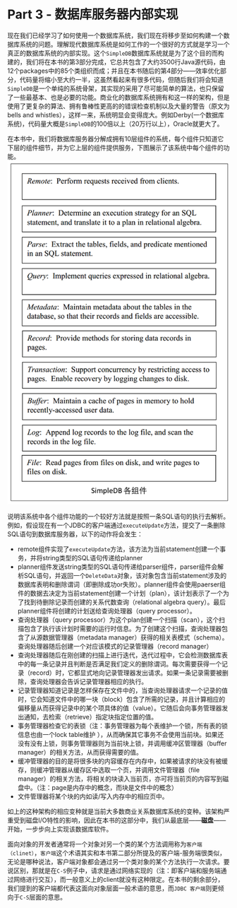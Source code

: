# Part 3 - 数据库服务器内部实现

现在我们已经学习了如何使用一个数据库系统，我们现在将移步至如何构建一个数据库系统的问题。理解现代数据库系统是如何工作的一个很好的方式就是学习一个真正的数据库系统的内部实现。这个`SimpleDB`数据库系统就是为了这个目的而构建的，我们将在本书的第3部分完成，它总共包含了大约3500行Java源代码，由12个packages中的85个类组织而成；并且在本书随后的第4部分——效率优化部分，代码量将缩小至大约一半，这虽然看起来有很多代码，但随后我们将会知道`SimpleDB`是一个单纯的系统骨架，其实现的采用了尽可能简单的算法，也只保留了一些最基本、也是必要的功能。商业化的数据库系统拥有和这一样的架构，但是使用了更复杂的算法、拥有鲁棒性更高的的错误检查机制以及大量的警告（原文为bells and whistles），这样一来，系统明显会变得庞大。例如Derby(一个数据库系统)，代码量大概是`SimpleDB`的100倍以上（20万行以上），Oracle就更大了。

在本书中，我们将数据库服务器分解成拥有10层组件的系统，每个组件只知道它下层的组件细节，并为它上层的组件提供服务，下图展示了该系统中每个组件的功能。
![](part3-01.png)

说明该系统中各个组件功能的一个较好方法就是按照一条SQL语句的执行去解析。例如，假设现在有一个JDBC的客户端通过`executeUpdate`方法，提交了一条删除SQL语句到数据库服务器，以下的动作将会发生：
- remote组件实现了`executeUpdate`方法，该方法为当前statement创建一个事务，并将string类型的SQL语句传递给planner
- planner组件发送string类型的SQL语句传递给parser组件，parser组件会解析SQL语句，并返回一个`DeleteData`对象，该对象包含当前statement涉及的数据库表明和删除谓词（即删除成功or失败）。planner组件会使用paerser组件的数据去决定为当前statement创建一个计划（plan），该计划表示了一个为了找到待删除记录而创建的关系代数查询（relational algebra query）。最后planner组件将创建的计划送给查询处理器（query processor）。
- 查询处理器（query processor）为这个plan创建一个扫描（scan），这个扫描包含了执行该计划时需要的运行时信息。为了创建这个扫描，查询处理器包含了从源数据管理器（metadata manager）获得的相关表模式（schema）。查询处理器随后创建一个对应该模式的记录管理器（record manager）
- 查询处理器随后在刚创建的扫描上进行迭代，迭代过程中，它会检测数据库表中的每一条记录并且判断是否满足我们定义的删除谓词。每次需要获得一个记录（record）时，它都显式地向记录管理器发出请求。如果一条记录需要被删除，查询处理器会告诉记录管理器相应的执行。
- 记录管理器知道记录是怎样保存在文件中的，当查询处理器请求一个记录的值时，它会知道文件中的哪一块（block）包含了所需的记录，并且计算相应的偏移量从而获得记录中的某个项具体的值（value）。它随后会向事务管理器发出通知，去检索（retrieve）指定块指定位置的值。
- 事务管理器检查它的表锁（注：事务管理器为每个表维护一个锁，所有表的锁信息也由一个lock table维护 ），从而确保其它事务不会使用当前块。如果还没有没有上锁，则事务管理器则为当前块上锁，并调用缓冲区管理器（buffer manager）的相关方法，从而获得需要的值。
- 缓冲管理器的目的是将很多块的内容缓存在内存中，如果被请求的块没有被缓存，则缓冲管理器从缓存区中选取一个页，并调用文件管理器（file  manager）的相关方法，将相关的块读入当前页，亦可将当前页的内容写到磁盘中。（注：page是内存中的概念，而块是文件中的概念）
- 文件管理器将某个块的内如读/写入内存中的相应页中。

如上的这种架构的相应变种就是当前大多数商业关系数据库系统的变种。该架构严重受到磁盘I/O特性的影响，因此在本书的这部分中，我们从最底层——**磁盘**——开始，一步步向上实现该数据库软件。

面向对象的开发者通常将一个对象对另一个类的某个方法调用称为`客户端（clinet）`，`客户端`这个术语其实和本书第二部分所提及的客户端-服务端很类似，无论是哪种说法，客户端对象都会通过另一个类对象的某个方法执行一次请求。要说区别，那就是在`C-S`例子中，请求是通过网络实现的（注：即客户端和服务端通过网络进行交互），而一般意义上的client就没有这种限定。在本书的剩余部分，我们提到的客户端都代表这面向对象层面一般术语的意思，而`JDBC 客户端`则更倾向于`C-S`层面的意思。


